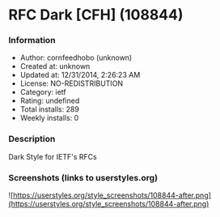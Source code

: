 # RFC Dark [CFH] (108844)

### Information
- Author: cornfeedhobo (unknown)
- Created at: unknown
- Updated at: 12/31/2014, 2:26:23 AM
- License: NO-REDISTRIBUTION
- Category: ietf
- Rating: undefined
- Total installs: 289
- Weekly installs: 0


### Description
Dark Style for IETF's RFCs


### Screenshots (links to userstyles.org)
![https://userstyles.org/style_screenshots/108844-after.png](https://userstyles.org/style_screenshots/108844-after.png)


